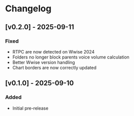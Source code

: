 # Changelog

## [v0.2.0] - 2025-09-11
### Fixed
- RTPC are now detected on Wwise 2024
- Folders no longer block parents voice volume calculation
- Better Wwise version handling
- Chart borders are now correctly updated

## [v0.1.0] - 2025-09-10
### Added
- Initial pre-release